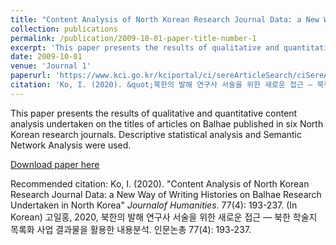 ```yaml
---
title: "Content Analysis of North Korean Research Journal Data: a New Way of Writing Histories on Balhae Research Undertaken in North Korea"
collection: publications
permalink: /publication/2009-10-01-paper-title-number-1
excerpt: 'This paper presents the results of qualitative and quantitative content analysis undertaken on the titles of articles on Balhae published in six North Korean research journals. Descriptive statistical analysis and Semantic Network Analysis were used.'
date: 2009-10-01
venue: 'Journal 1'
paperurl: 'https://www.kci.go.kr/kciportal/ci/sereArticleSearch/ciSereArtiView.kci?sereArticleSearchBean.artiId=ART002653037'
citation: 'Ko, I. (2020). &quot;북한의 발해 연구사 서술을 위한 새로운 접근 — 북한 학술지 목록화 사업 결과물을 활용한 내용분석(Content Analysis of North Korean Research Journal Data: a New Way of Writing Histories on Balhae Research Undertaken in North Korea)&quot; <i>Journal of Humanities (인문논총)/i>. 77(4).'
---
```

This paper presents the results of qualitative and quantitative content analysis undertaken on the titles of articles on Balhae published in six North Korean research journals. Descriptive statistical analysis and Semantic Network Analysis were used.

[Download paper here](https://www.kci.go.kr/kciportal/ci/sereArticleSearch/ciSereArtiView.kci?sereArticleSearchBean.artiId=ART002653037)

Recommended citation: Ko, I. (2020). "Content Analysis of North Korean Research Journal Data: a New Way of Writing Histories on Balhae Research Undertaken in North Korea" <i>Journalof Humanities</i>. 77(4): 193-237. (In Korean) 고일홍, 2020, 북한의 발해 연구사 서술을 위한 새로운 접근 — 북한 학술지 목록화 사업 결과물을 활용한 내용분석. 인문논총 77(4): 193-237. 
